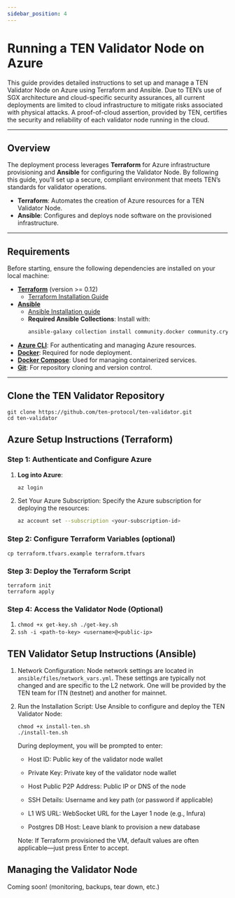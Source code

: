 ```yaml
---
sidebar_position: 4
---
```

# Running a TEN Validator Node on Azure

This guide provides detailed instructions to set up and manage a TEN Validator Node on Azure using Terraform and Ansible. Due to TEN’s use of SGX architecture and cloud-specific security assurances, all current deployments are limited to cloud infrastructure to mitigate risks associated with physical attacks. A proof-of-cloud assertion, provided by TEN, certifies the security and reliability of each validator node running in the cloud.

---

## Overview

The deployment process leverages **Terraform** for Azure infrastructure provisioning and **Ansible** for configuring the Validator Node. By following this guide, you’ll set up a secure, compliant environment that meets TEN’s standards for validator operations.

- **Terraform**: Automates the creation of Azure resources for a TEN Validator Node.
- **Ansible**: Configures and deploys node software on the provisioned infrastructure.

---

## Requirements

Before starting, ensure the following dependencies are installed on your local machine:

- [**Terraform**](https://www.terraform.io/downloads.html) (version >= 0.12)
  - [Terraform Installation Guide](https://learn.hashicorp.com/tutorials/terraform/install-cli)
- [**Ansible**](https://docs.ansible.com/ansible/latest/installation_guide/intro_installation.html)
  - [Ansible Installation guide](https://docs.ansible.com/ansible/latest/installation_guide/intro_installation.html)
  - **Required Ansible Collections**: Install with:
    ```sh
    ansible-galaxy collection install community.docker community.crypto
    ```
- [**Azure CLI**](https://docs.microsoft.com/en-us/cli/azure/install-azure-cli): For authenticating and managing Azure resources.
- [**Docker**](https://docs.docker.com/get-docker/): Required for node deployment.
- [**Docker Compose**](https://docs.docker.com/compose/install/): Used for managing containerized services.
- [**Git**](https://git-scm.com/downloads): For repository cloning and version control.

---
## Clone the TEN Validator Repository
```
git clone https://github.com/ten-protocol/ten-validator.git
cd ten-validator
```
## Azure Setup Instructions (Terraform)

### Step 1: Authenticate and Configure Azure

1. **Log into Azure**:
   ```sh
   az login
2. Set Your Azure Subscription: Specify the Azure subscription for deploying the resources:
   ```sh
   az account set --subscription <your-subscription-id>
   ```

### Step 2: Configure Terraform Variables (optional)
```
cp terraform.tfvars.example terraform.tfvars
```

### Step 3: Deploy the Terraform Script
```
terraform init
terraform apply
```

### Step 4: Access the Validator Node (Optional)
1. ```chmod +x get-key.sh ./get-key.sh```
2. ```ssh -i <path-to-key> <username>@<public-ip>```

## TEN Validator Setup Instructions (Ansible)
1. Network Configuration: Node network settings are located in `ansible/files/network_vars.yml`. These settings are typically not changed and are specific to the L2 network. One will be provided by the TEN team for ITN (testnet) and another for mainnet.
2. Run the Installation Script: Use Ansible to configure and deploy the TEN Validator Node:
    ```
    chmod +x install-ten.sh
    ./install-ten.sh
    ```
    During deployment, you will be prompted to enter:

   -  Host ID: Public key of the validator node wallet

   -  Private Key: Private key of the validator node wallet

   -  Host Public P2P Address: Public IP or DNS of the node

   -  SSH Details: Username and key path (or password if applicable)

   -  L1 WS URL: WebSocket URL for the Layer 1 node (e.g., Infura)

   -  Postgres DB Host: Leave blank to provision a new database

   Note: If Terraform provisioned the VM, default values are often applicable—just press Enter to accept.

## Managing the Validator Node
Coming soon! (monitoring, backups, tear down, etc.)

